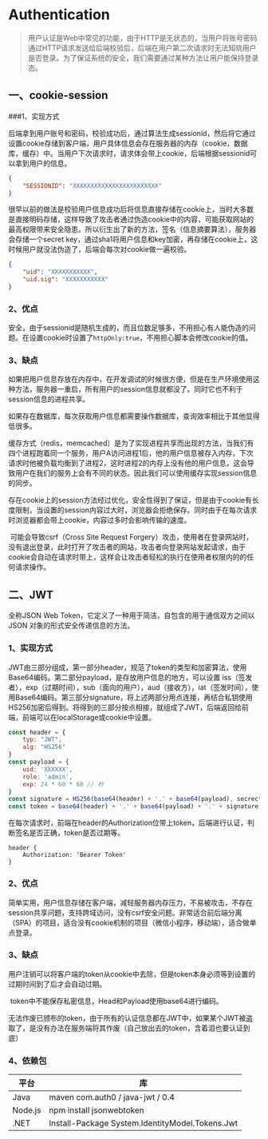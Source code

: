 # Authentication

> 用户认证是Web中常见的功能，由于HTTP是无状态的，当用户将账号密码通过HTTP请求发送给后端校验后，后端在用户第二次请求时无法知晓用户是否登录。为了保证系统的安全，我们需要通过某种方法让用户能保持登录态。

## 一、cookie-session

###1、实现方式

​	后端拿到用户账号和密码，校验成功后，通过算法生成sessionid，然后将它通过设置cookie存储到客户端，用户具体信息会存在服务器的内存（cookie，数据库，缓存）中。当用户下次请求时，请求体会带上cookie，后端根据sessionid可以拿到用户的信息。

```json
{
    "SESSIONID": "XXXXXXXXXXXXXXXXXXXXXXXX"
}
```

​	很早以前的做法是校验用户信息成功后将信息直接存储在cookie上，当时大多数是直接明码存储，这样导致了攻击者通过伪造cookie中的内容，可能获取网站的最高权限带来安全隐患。所以衍生出了新的方法，签名（信息摘要算法），服务器会存储一个secret key，通过sha1将用户信息和key加密，再存储在cookie上，这时候用户就没法伪造了，后端会每次对cookie做一遍校验。

```json
{
    "uid": "XXXXXXXXXXX",
    "uid.sig": "XXXXXXXXXXX"
}
```

### 2、优点

​	安全，由于sessionid是随机生成的，而且位数足够多，不用担心有人能伪造的问题。在设置cookie时设置了`httpOnly:true`，不用担心脚本会修改cookie的值。

### 3、缺点

​	如果把用户信息存放在内存中，在开发调试的时候很方便，但是在生产环境使用这种方法，服务器一重启，所有用户的session信息就都没了。同时它也不利于session信息的进程共享。

​	如果存在数据库，每次获取用户信息都需要操作数据库，查询效率相比于其他显得低很多。

​	缓存方式（redis，memcached）是为了实现进程共享而出现的方法，当我们有四个进程跑着同一个服务，用户A访问进程1后，他的用户信息被存入内存，下次请求时他被负载均衡到了进程2，这时进程2的内存上没有他的用户信息，这会导致用户在我们的服务上会有不同的状态。因此我们可以使用缓存实现session信息的同步。

​	存在cookie上的session方法经过优化，安全性得到了保证，但是由于cookie有长度限制，当设置的session内容过大时，浏览器会拒绝保存。同时由于在每次请求时浏览器都会带上cookie，内容过多时会影响传输的速度。

​	可能会导致csrf（Cross Site Request Forgery）攻击，使用者在登录网站时，没有退出登录，此时打开了攻击者的网站，攻击者向登录网站发起请求，由于cookie会自动在请求时带上，这样会让攻击者轻松的执行在使用者权限内的的任何请求操作。

## 二、JWT

全称JSON Web Token，它定义了一种用于简洁，自包含的用于通信双方之间以 JSON 对象的形式安全传递信息的方法。

### 1、实现方式

​	JWT由三部分组成，第一部分header，规范了token的类型和加密算法，使用Base64编码。第二部分payload，是存放用户信息的地方，可以设置 iss（签发者），exp（过期时间），sub（面向的用户），aud（接收方），iat（签发时间），使用Base64编码。第三部分signature，将上述两部分用点连接，再结合私钥使用HS256加密后得到。将得到的三部分按点相接，就组成了JWT，后端返回给前端，前端可以在localStorage或cookie中设置。

```javascript
const header = {
    typ: "JWT",
	alg: "HS256"
}
const payload = {
    uid: 'XXXXXX',
    role: 'admin',
    exp: 24 * 60 * 60 // 秒
}
const signature = HS256(base64(header) + '.' + base64(payload), secrect_key)
const token = base64(header) + '.' + base64(payload) + '.' + signature
```

​	在每次请求时，前端在header的Authorization位带上token，后端进行认证，判断签名是否正确，token是否过期等。

```
header {
    Authorization: 'Bearer Token'
}
```

### 2、优点

​	简单实用，用户信息存储在客户端，减轻服务器内存压力，不易被攻击，不存在session共享问题，支持跨域访问，没有csrf安全问题。非常适合前后端分离（SPA）的项目，适合没有cookie机制的项目（微信小程序，移动端），适合做单点登录。

### 3、缺点

​	用户注销可以将客户端的token从cookie中去除，但是token本身必须等到设置的过期时间到了后才会自动过期。

​	token中不能保存私密信息，Head和Payload使用base64进行编码。

​	无法作废已颁布的token，由于所有的认证信息都在JWT中，如果某个JWT被盗取了，是没有办法在服务端将其作废（自己放出去的token，含着泪也要认证到底）

### 4、依赖包

| 平台    | 库                                              |
| ------- | ----------------------------------------------- |
| Java    | maven com.auth0 / java-jwt / 0.4                |
| Node.js | npm install jsonwebtoken                        |
| .NET    | Install-Package System.IdentityModel.Tokens.Jwt |
